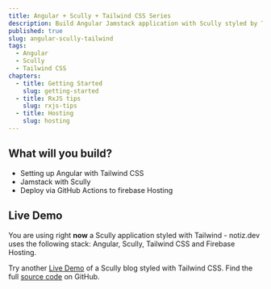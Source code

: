 ```yaml
---
title: Angular + Scully + Tailwind CSS Series
description: Build Angular Jamstack application with Scully styled by Tailwind CSS
published: true
slug: angular-scully-tailwind
tags:
  - Angular
  - Scully
  - Tailwind CSS
chapters:
  - title: Getting Started
    slug: getting-started
  - title: RxJS tips
    slug: rxjs-tips
  - title: Hosting
    slug: hosting
---
```


## What will you build?

- Setting up Angular with Tailwind CSS
- Jamstack with Scully
- Deploy via GitHub Actions to firebase Hosting

## Live Demo

You are using right **now** a Scully application styled with Tailwind - notiz.dev uses the following stack: Angular, Scully, Tailwind CSS and Firebase Hosting. 

Try another [Live Demo](https://angular-scully-tailwindcss.web.app) of a Scully blog styled with Tailwind CSS. Find the full [source code](https://github.com/notiz-dev/angular-scully-tailwindcss) on GitHub. 
